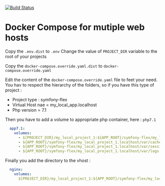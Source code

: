 [![Build Status](https://travis-ci.org/Prometee/docker-compose-web-multiple.svg?branch=master)](https://travis-ci.org/Prometee/docker-compose-web)

Docker Compose for mutiple web hosts 
====================================

Copy the `.env.dist` to `.env`
Change the value of `PROJECT_DIR` variable to the root of your projects

Copy the `docker-compose.override.yaml.dist` to `docker-compose.override.yaml`

Edit the content of the `docker-compose.override.yaml` file to feet your need.
You hav to respect the hierarchy of the folders, so if you have this type of project :

  * Project type : symfony-flex
  * Virtual Host nae = my_local_app.localhost 
  * Php version = 7.1
  
Then you have to add a volume to appropriate php container, here : `php7.1`

```yaml
  app7.1:
    volumes:
      - $[PROJECT_DIR}/my_local_project_1:${APP_ROOT}/symfony-flex/my_local_project_1.localhost:cached
      - ${APP_ROOT}/symfony-flex/my_local_project_1.localhost/var/cache
      - ${APP_ROOT}/symfony-flex/my_local_project_1.localhost/var/sessions
      - ${APP_ROOT}/symfony-flex/my_local_project_1.localhost/var/logs
```

Finally you add the directory to the vhost :
```yaml
  nginx:
    volumes:
      $[PROJECT_DIR}/my_local_project_1:${APP_ROOT}/symfony-flex/my_local_project_1.localhost
```